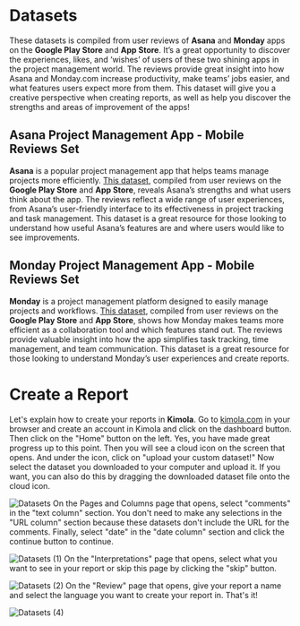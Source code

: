 # Datasets
These datasets is compiled from user reviews of **Asana** and **Monday** apps on the **Google Play Store** and **App Store**. It’s a great opportunity to discover the experiences, likes, and ‘wishes’ of users of these two shining apps in the project management world. The reviews provide great insight into how Asana and Monday.com increase productivity, make teams’ jobs easier, and what features users expect more from them. This dataset will give you a creative perspective when creating reports, as well as help you discover the strengths and areas of improvement of the apps!
## Asana Project Management App - Mobile Reviews Set
**Asana** is a popular project management app that helps teams manage projects more efficiently. [This dataset](https://github.com/Kimola/nlp-datasets/blob/main/getting-started/Asana%20(Project%20Management%20App)%20-%20Mobile%20Reviews.csv), compiled from user reviews on the **Google Play Store** and **App Store**, reveals Asana’s strengths and what users think about the app. The reviews reflect a wide range of user experiences, from Asana’s user-friendly interface to its effectiveness in project tracking and task management. This dataset is a great resource for those looking to understand how useful Asana’s features are and where users would like to see improvements.
## Monday Project Management App - Mobile Reviews Set
**Monday** is a project management platform designed to easily manage projects and workflows. [This dataset](https://github.com/Kimola/nlp-datasets/blob/main/getting-started/Monday%20(Project%20Management%20App)%20-%20Mobile%20Reviews.csv), compiled from user reviews on the **Google Play Store** and **App Store**, shows how Monday makes teams more efficient as a collaboration tool and which features stand out. The reviews provide valuable insight into how the app simplifies task tracking, time management, and team communication. This dataset is a great resource for those looking to understand Monday’s user experiences and create reports.
# Create a Report
Let's explain how to create your reports in **Kimola**. Go to [kimola.com](https://kimola.com/) in your browser and create an account in Kimola and click on the dashboard button. Then click on the "Home" button on the left. Yes, you have made great progress up to this point. Then you will see a cloud icon on the screen that opens. And under the icon, click on "upload your custom dataset!" Now select the dataset you downloaded to your computer and upload it. If you want, you can also do this by dragging the downloaded dataset file onto the cloud icon.

![Datasets](https://github.com/user-attachments/assets/d2e81ac7-d08b-470f-af57-cff52df63404)
On the Pages and Columns page that opens, select "comments" in the "text column" section. You don't need to make any selections in the "URL column" section because these datasets don't include the URL for the comments. Finally, select "date" in the "date column" section and click the continue button to continue.

![Datasets (1)](https://github.com/user-attachments/assets/2210a4f0-2758-4987-87c1-3a05b9f2a914)
On the "Interpretations" page that opens, select what you want to see in your report or skip this page by clicking the "skip" button.

![Datasets (2)](https://github.com/user-attachments/assets/a2d531f6-01e4-48e7-8d76-500b78b3bffa)
On the "Review" page that opens, give your report a name and select the language you want to create your report in. That's it!

![Datasets (4)](https://github.com/user-attachments/assets/8f5cd98a-78f8-468e-8ddb-8582b3502d69)
